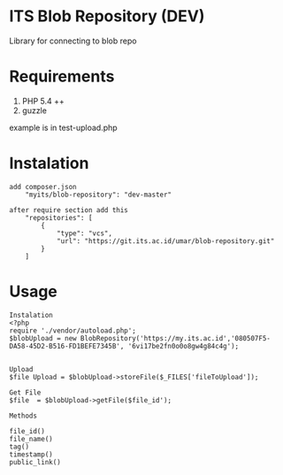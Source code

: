 ITS Blob Repository (DEV)
===========

Library for connecting to blob repo


# Requirements #
 1. PHP 5.4 ++
 2. guzzle
 
 example is in test-upload.php
 
 

# Instalation #

    add composer.json
        "myits/blob-repository": "dev-master"

    after require section add this
        "repositories": [
            {
                "type": "vcs",
                "url": "https://git.its.ac.id/umar/blob-repository.git"
            }
        ]

# Usage #
    Instalation
    <?php
    require './vendor/autoload.php';
    $blobUpload = new BlobRepository('https://my.its.ac.id','080507F5-DA58-45D2-B516-FD1BEFE7345B', '6vi17be2fn0o0o8gw4g84c4g');


    Upload 
    $file Upload = $blobUpload->storeFile($_FILES['fileToUpload']);

    Get File 
    $file  = $blobUpload->getFile($file_id');

    Methods

    file_id()
    file_name()
    tag()
    timestamp()
    public_link()
    
 